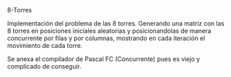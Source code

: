 8-Torres

Implementación del problema de las 8 torres. Generando una matriz con las 8 torres en posiciones iniciales aleatorias y posicionandolas
de manera concurrente por filas y por columnas, mostrando en cada iteración el movimiento de cada torre.

Se anexa el compilador de Pascal FC (Concurrente) pues es viejo y complicado de conseguir.
